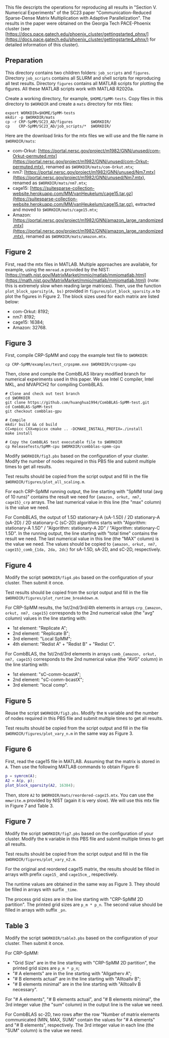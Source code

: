 This file descripts the operations for reproducing all results in "Section V. Numerical Experiments" of the SC23 paper "Communication-Reduced Sparse-Dense Matrix Multiplication with Adaptive Parallelization". The results in the paper were obtained on the Georgia Tech PACE-Phoenix cluster (see [https://docs.pace.gatech.edu/phoenix_cluster/gettingstarted_phnx/](https://docs.pace.gatech.edu/phoenix_cluster/gettingstarted_phnx/) for detailed information of this cluster).

## Preparation

This directory contains two children folders: `job_scripts` and `figures`. Directory `job_scripts` contains all SLURM and shell scripts for reproducing all test results. Directory `figures` contains all MATLAB scripts for plotting the figures. All these MATLAB scripts work with MATLAB R2020a.

Create a working directory, for example, `$HOME/SpMM-tests`. Copy files in this directory to `$WORKDIR` and create a `mats` directory for mtx files:
```shell
export WORKDIR=$HOME/SpMM-tests
mkdir -p $WORKDIR/mats
cp -r CRP-SpMM/SC23_AD/figures        $WORKDIR/
cp    CRP-SpMM/SC23_AD/job_scripts/*  $WORKDIR/
```

Here are the download links for the mtx files we will use and the file name in `$WORKDIR/mats`:
* com-Orkut: [https://portal.nersc.gov/project/m1982/GNN/unused/com-Orkut-permuted.mtx](https://portal.nersc.gov/project/m1982/GNN/unused/com-Orkut-permuted.mtx), renamed as `$WORKDIR/mats/com-Orkut.mtx`;
* nm7: [https://portal.nersc.gov/project/m1982/GNN/unused/Nm7.mtx](https://portal.nersc.gov/project/m1982/GNN/unused/Nm7.mtx), renamed as `$WORKDIR/mats/nm7.mtx`;
* cage15: [https://suitesparse-collection-website.herokuapp.com/MM/vanHeukelum/cage15.tar.gz](https://suitesparse-collection-website.herokuapp.com/MM/vanHeukelum/cage15.tar.gz), extracted and moved to `$WORKDIR/mats/cage15.mtx`;
* Amazon: [https://portal.nersc.gov/project/m1982/GNN/amazon_large_randomized.mtx](https://portal.nersc.gov/project/m1982/GNN/amazon_large_randomized.mtx), renamed as `$WORKDIR/mats/amazon.mtx`.


## Figure 2

First, read the mtx files in MATLAB. Multiple approaches are available, for example, using the ``mmread.m`` provided by the NIST: [https://math.nist.gov/MatrixMarket/mmio/matlab/mmiomatlab.html](https://math.nist.gov/MatrixMarket/mmio/matlab/mmiomatlab.html) (note: this is extremely slow when reading large matrices). Then, use the function `plot_block_sparsity(A, bs)` provided in `figures/plot_block_sparsity.m` to plot the figures in Figure 2. The block sizes used for each matrix are listed below:
* com-Orkut: 8192;
* nm7: 8192;
* cage15: 16384;
* Amazon: 32768.

## Figure 3

First, compile CRP-SpMM and copy the example test file to `$WORKDIR`:
```shell
cp CRP-SpMM/examples/test_crpspmm.exe $WORKDIR/crpspmm-cpu
```

Then, clone and compile the CombBLAS library modified branch for numerical experiments used in this paper. We use Intel C compiler, Intel MKL, and MVAPICH2 for compiling CombBLAS.
```shell
# Clone and check out test branch
cd $WORKDIR
git clone https://github.com/huanghua1994/CombBLAS-SpMM-test.git
cd CombBLAS-SpMM-test
git checkout combblas-gpu

# Compile
mkdir build && cd build
CC=mpicc CXX=mpicxx cmake .. -DCMAKE_INSTALL_PREFIX=./install
make install

# Copy the CombBLAS test executable file to $WORKDIR
cp ReleaseTests/SpMM-cpu $WORKDIR/combblas-spmm-cpu
```

Modify `$WORKDIR/fig3.pbs` based on the configuration of your cluster. Modify the number of nodes required in this PBS file and submit multiple times to get all results.

Test results should be copied from the script output and fill in the file `$WORKDIR/figures/plot_all_scaling.m`. 

For each CRP-SpMM running output, the line starting with "SpMM total (avg of  10 runs)" contains the result we need for `{amazon, orkut, nm7, cage15}_crp` arrays. The last numerical value in this line (the "max" column) is the value we need.

For CombBLAS, the output of 1.5D stationary-A (sA-1.5D) / 2D stationary-A (sA-2D) / 2D stationary-C (sC-2D) algorithms starts with "Algorithm: stationary-A 1.5D" / "Algorithm: stationary-A   2D" / "Algorithm: stationary-C 1.5D". In the running output, the line starting with "total time" contains the result we need. The last numerical value in this line (the "MAX" column) is the value we need. The values should be copied to `{amazon, orkut, nm7, cage15}_comb_{1da, 2da, 2dc}` for sA-1.5D, sA-2D, and sC-2D, respectively.

## Figure 4

Modify the script `$WORKDIR/fig4.pbs` based on the configuration of your cluster. Then submit it once. 

Test results should be copied from the script output and fill in the file `$WORKDIR/figures/plot_runtime_breakdown.m`. 

For CRP-SpMM results, the 1st/2nd/3rd/4th elements in arrays `crp_{amazon, orkut, nm7, cage15}` corresponds to the 2nd numerical value (the "avg" column) values in the line starting with:
* 1st element: "Replicate A";
* 2nd element: "Replicate B";
* 3rd element: "Local SpMM";
* 4th element: "Redist A" + "Redist B" + "Redist C".

For CombBLAS, the 1st/2nd/3rd elements in arrays `comb_{amazon, orkut, nm7, cage15}` corresponds to the 2nd numerical value (the "AVG" column) in the line starting with:
* 1st element: "sC-comm-bcastA";
* 2nd element: "sC-comm-bcastX";
* 3rd element: "local comp".

## Figure 5

Reuse the script `$WORKDIR/fig3.pbs`. Modify the `N` variable and the number of nodes required in this PBS file and submit multiple times to get all results. 

Test results should be copied from the script output and fill in the file `$WORKDIR/figures/plot_vary_n.m` in the same way as Figure 3. 

## Figure 6

First, read the cage15 file in MATLAB. Assuming that the matrix is stored in `A`. Then use the following MATLAB commands to obtain Figure 6:
```matlab
p = symrcm(A);
A2 = A(p, p);
plot_block_sparsity(A2, 16384);
```

Then, store `A2` to `$WORKDIR/mats/reordered-cage15.mtx`. You can use the `mmwrite.m` provided by NIST (again it is very slow). We will use this mtx file in Figure 7 and Table 3. 

## Figure 7

Modify the script `$WORKDIR/fig7.pbs` based on the configuration of your cluster. Modify the `N` variable in this PBS file and submit multiple times to get all results. 

Test results should be copied from the script output and fill in the file `$WORKDIR/figures/plot_vary_n2.m`. 

For the original and reordered cage15 matrix, the results should be filled in arrays with prefix `cage15_` and `cage15cm_`, respectively. 

The runtime values are obtained in the same way as Figure 3. They should be filled in arrays with surfix `_time`.

The process grid sizes are in the line starting with "CRP-SpMM 2D partition". The printed grid sizes are `p_m * p_n`. The second value should be filled in arrays with suffix `_pn`.

## Table 3

Modify the script `$WORKDIR/table3.pbs` based on the configuration of your cluster. Then submit it once. 

For CRP-SpMM:
* "Grid Size" are in the line starting with "CRP-SpMM 2D partition", the printed grid sizes are `p_m * p_n`;
* "# A elements" are in the line starting with "Allgatherv A";
* "# B elements actual" are in the line starting with "Alltoallv B";
* "# B elements minimal" are in the line starting with "Alltoallv B necessary".

For "# A elements", "# B elements actual", and "# B elements minimal", the 3rd integer value (the "sum" column) in the output line is the value we need. 

For CombBLAS sc-2D, two rows after the row "Number of matrix elements communicated (MIN, MAX, SUM)" contain the values for "# A elements" and "# B elements", respectively. The 3rd integer value in each line (the "SUM" column) is the value we need. 

